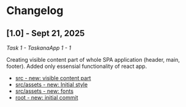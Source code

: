 # Changelog

## [1.0] - Sept 21, 2025

_Task 1 - TaskanaApp 1 - 1_

Creating visible content part of whole SPA application (header, main, footer). Added only essensial functionality of react app.

- [src - new: visible content part](https://github.com/maxim-klenov/TaskanaApp-1/commit/ab313d35930da66d082e780b91510503c5c9902e)
- [src/assets - new: Initial style](https://github.com/maxim-klenov/TaskanaApp-1/commit/3a9bc63be3a642ee30ab4ce70e2cb71cf5247064)
- [src/assets - new: fonts](https://github.com/maxim-klenov/TaskanaApp-1/commit/c032fa96c711b21d5e4697d6de14497bae7ef7de)
- [root - new: initial commit](https://github.com/maxim-klenov/TaskanaApp-1/commit/3ab4ec1346c67eec28966af3c3619c053ee263f8)
